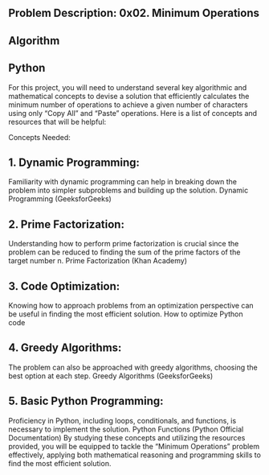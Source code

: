 ## Problem Description: 0x02. Minimum Operations
## Algorithm
## Python
For this project, you will need to understand several key algorithmic and mathematical concepts to devise a solution that efficiently calculates the minimum number of operations to achieve a given number of characters using only “Copy All” and “Paste” operations. Here is a list of concepts and resources that will be helpful:

Concepts Needed:
## 1. Dynamic Programming:

Familiarity with dynamic programming can help in breaking down the problem into simpler subproblems and building up the solution.
Dynamic Programming (GeeksforGeeks)
## 2. Prime Factorization:

Understanding how to perform prime factorization is crucial since the problem can be reduced to finding the sum of the prime factors of the target number n.
Prime Factorization (Khan Academy)
## 3. Code Optimization:

Knowing how to approach problems from an optimization perspective can be useful in finding the most efficient solution.
How to optimize Python code
## 4. Greedy Algorithms:

The problem can also be approached with greedy algorithms, choosing the best option at each step.
Greedy Algorithms (GeeksforGeeks)
## 5. Basic Python Programming:

Proficiency in Python, including loops, conditionals, and functions, is necessary to implement the solution.
Python Functions (Python Official Documentation)
By studying these concepts and utilizing the resources provided, you will be equipped to tackle the “Minimum Operations” problem effectively, applying both mathematical reasoning and programming skills to find the most efficient solution.


